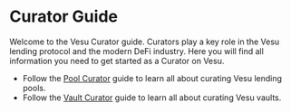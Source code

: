 
# Curator Guide

Welcome to the Vesu Curator guide. Curators play a key role in the Vesu lending protocol and the modern DeFi industry. Here you will find all information you need to get started as a Curator on Vesu.

- Follow the [Pool Curator](/docs/curators/pools/index.md) guide to learn all about curating Vesu lending pools.
- Follow the [Vault Curator](/docs/curators/vaults/index.md) guide to learn all about curating Vesu vaults.